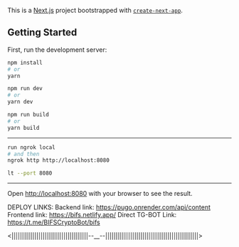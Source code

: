 This is a [Next.js](https://nextjs.org) project bootstrapped with [`create-next-app`](https://nextjs.org/docs/pages/api-reference/create-next-app).

<!Hi guys!>

## Getting Started

First, run the development server:

```bash install
npm install
# or
yarn
```

```bash local dev
npm run dev
# or
yarn dev
```

```bash build
npm run build
# or
yarn build
```

---

```bash ngrok
run ngrok local
# and then
ngrok http http://localhost:8080
```

```bash localtunnel
lt --port 8080
```

---

Open [http://localhost:8080](http://localhost:8080) with your browser to see the result.

DEPLOY LINKS:
Backend link: https://pugo.onrender.com/api/content
Frontend link: https://bifs.netlify.app/
Direct TG-BOT Link: https://t.me/BIFSCryptoBot/bifs

<|||||||||||||||||||||||||||||||||||||--\_\_--|||||||||||||||||||||||||||||||||||||||||||||>
